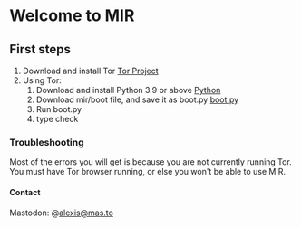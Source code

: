 # Welcome to MIR

## First steps

1. Download and install Tor
   [Tor Project](https://www.torproject.org/download/)
2. Using Tor:
   1. Download and install Python 3.9 or above
      [Python](https://www.python.org/downloads/)
   2. Download mir/boot file, and save it as boot.py
      [boot.py](https://raw.githubusercontent.com/alexis-dom/mir/main/boot)
   3. Run boot.py
   4. type check

### Troubleshooting

Most of the errors you will get is because you are not currently running Tor. 
You must have Tor browser running, or else you won't be able to use MIR.

#### Contact

Mastodon: @alexis@mas.to

